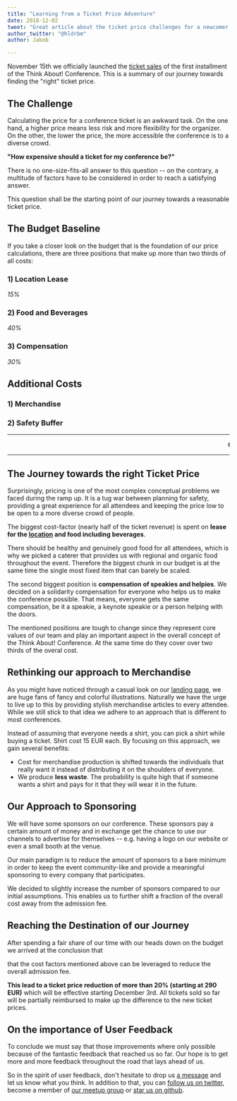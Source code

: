 ```yaml
---
title: "Learning from a Ticket Price Adventure"
date: 2018-12-02
tweet: "Great article about the ticket price challenges for a newcomer conference @ThinkAboutConf"
author_twitter: "@hldrbm"
author: Jakob

---
```


November 15th we officially launched the [ticket sales](/en/tickets.html) of
the first installment of the Think About! Conference. This is a summary of our
journey towards finding the "right" ticket price.

## The Challenge

Calculating the price for a conference ticket is an awkward task. On the one
hand, a higher price means less risk and more flexibility for the organizer. On
the other, the lower the price, the more accessible the conference is to a
diverse crowd.

**"How expensive should a ticket for my conference be?"**

There is no one-size-fits-all answer to this question -- on the contrary, a
multitude of factors have to be considered in order to reach a satisfying
answer.

This question shall be the starting point of our journey towards a reasonable
ticket price.

## The Budget Baseline

If you take a closer look on the budget that is the foundation of our price
calculations, there are three positions that make up more than two thirds of
all costs:

### 1) Location Lease

*15%*

### 2) Food and Beverages

*40%*

### 3) Compensation

*30%*

## Additional Costs

### 1) Merchandise

### 2) Safety Buffer

---

<marquee>**OLD LOL!**</marquee>

---

## The Journey towards the right Ticket Price

Surprisingly, pricing is one of the most complex conceptual problems we faced
during the ramp up. It is a tug war between planning for safety, providing a
great experience for all attendees and keeping the price low to be open to a
more diverse crowd of people.

The biggest cost-factor (nearly half of the ticket revenue) is spent on **lease
for the [location](https://www.cinenova.de/) and food including beverages**.

There should be healthy and genuinely good food for all attendees, which is why
we picked a caterer that provides us with regional and organic food throughout
the event. Therefore the biggest chunk in our budget is at the same time the
single most fixed item that can barely be scaled.

The second biggest position is **compensation of speakies and helpies**. We
decided on a solidarity compensation for everyone who helps us to make the
conference possible. That means, everyone gets the same compensation, be it a
speakie, a keynote speakie or a person helping with the doors.

The mentioned positions are tough to change since they represent core values of
our team and play an important aspect in the overall concept of the Think
About! Conference. At the same time do they cover over two thirds of the overal
cost.

## Rethinking our approach to Merchandise

As you might have noticed through a casual look on our [landing page](/en/), we
are huge fans of fancy and colorful illustrations. Naturally we have the urge
to live up to this by providing stylish merchandise articles to every attendee.
While we still stick to that idea we adhere to an approach that is different to
most conferences.

Instead of assuming that everyone needs a shirt, you can pick a shirt while
buying a ticket. Shirt cost 15 EUR each. By focusing on this approach, we gain
several benefits:

* Cost for merchandise production is shifted towards the individuals that
really want it instead of distributing it on the shoulders of everyone.
* We produce **less waste**. The probability is quite high that if someone
wants a shirt and pays for it that they will wear it in the future.

## Our Approach to Sponsoring

We will have some sponsors on our conference. These sponsors pay a certain
amount of money and in exchange get the chance to use our channels to advertise
for themselves -- e.g. having a logo on our website or even a small booth at
the venue.

Our main paradigm is to reduce the amount of sponsors to a bare minimum in
order to keep the event community-like and provide a meaningful sponsoring to
every company that participates.

We decided to slightly increase the number of sponsors compared to our initial
assumptions. This enables us to further shift a fraction of the overall cost
away from the admission fee.

## Reaching the Destination of our Journey

After spending a fair share of our time with our heads down on the budget we
arrived at the conclusion that 

that the cost factors mentioned above can be
leveraged to reduce the overall admission fee.

**This lead to a ticket price reduction of more than 20% (starting at 290
EUR)** which will be effective starting December 3rd. All tickets sold so far
will be partially reimbursed to make up the difference to the new ticket
prices.

## On the importance of User Feedback

To conclude we must say that those improvements where only possible because of
the fantastic feedback that reached us so far. Our hope is to get more and more
feedback throughout the road that lays ahead of us.

So in the spirit of user feedback, don't hesitate to drop us [a
message](mailto:kontakt@think-about.io) and let us know what you think. In
addition to that, you can [follow us on twitter](/goto/twitter), become a
member of [our meetup group](/goto/meetup) or [star us on
github](/goto/github).
